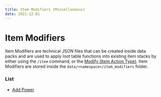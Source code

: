 ```yaml
---
title: Item Modifiers (Miscellaneous)
date: 2021-12-01
---
```


# Item Modifiers

Item Modifiers are technical JSON files that can be created inside data packs and are used to apply loot table functions into existing item stacks by either using the `/item` command, or the [Modify (Item Action Type)](../types/item_action_types/modify.md). Item Modifiers are stored inside the `data/<namespace>/item_modifiers` folder.

### List

-   [Add Power](item_modifiers/add_power.md)
